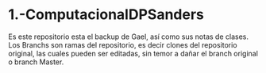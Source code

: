 # 1.-ComputacionalDPSanders
Es este repositorio esta el backup de Gael, así como sus notas de clases.
Los Branchs son ramas del repositorio, es decir clones del repositorio original, las cuales pueden ser editadas, sin temor a dañar el branch original o branch Master.
